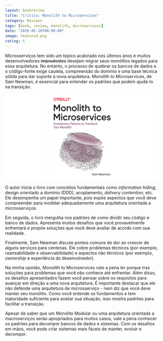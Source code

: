 ```yaml
---
layout: bookreview
title: "Crítica: Monolith to Microservices"
category: Reviews
tags: [book, review, monolith, microservices]
date: "2020-05-26T00:00:00"
image: featured.png
rating: 5
---
```


Microsserviços tem sido um tópico acalorado nos últimos anos e muitos desenvolvedores ~~imprudentes~~ desejam migrar seus monólitos legados para essa arquitetura. No entanto, o processo de quebrar os bancos de dados e o código-fonte exige cautela, compreensão do domínio e uma base técnica sólida para dar suporte à nova arquitetura. Monolith to Microservices, de Sam Newman, é essencial para entender os padrões que podem ajudá-lo na transição.

![Monolith to Microservices](./featured.png "Monolith to Microservices")

O autor inicia o livro com conceitos fundamentais como _information hiding_, design orientado a domínio (DDD), acoplamento, _delivery contention_, etc. Ele desempenha um papel importante, pois expõe aspectos que você deve compreender para modelar adequadamente uma arquitetura orientada a microsserviços.

Em seguida, o livro mergulha nos padrões de como dividir seu código e banco de dados. Apresenta muitos desafios que você provavelmente enfrentará e propõe soluções que você deve avaliar de acordo com sua realidade.

Finalmente, Sam Newman discute pontos comuns de dor ao crescer de alguns serviços para centenas. Ele cobre problemas técnicos (por exemplo, rastreabilidade e observabilidade) e aspectos não técnicos (por exemplo, _ownership_ e experiência do desenvolvedor).

Na minha opinião, Monolith to Microservices vale a pena ler porque traz soluções para problemas que você não conhece até enfrentar. Além disso, os desafios apresentados fazem você pensar sobre os requisitos para avançar em direção a uma nova arquitetura. É importante destacar que ele não defende uma arquitetura de microsserviço - nem diz que você deve manter seu monólito. Como você entende os fundamentos e tem maturidade suficiente para avaliar sua situação, isso mostra padrões para facilitar a transição.

Apesar de saber que um Monolito Modular ou uma arquitetura orientada a macroserviços serão apropriados para muitos casos, vale a pena conhecer os padrões para decompor bancos de dados e sistemas. Com os desafios em mãos, você pode criar sistemas mais fáceis de manter, evoluir e decompor.
